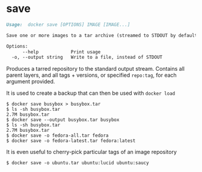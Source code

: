 <!--[metadata]>
+++
title = "save"
description = "The save command description and usage"
keywords = ["tarred, repository, backup"]
[menu.main]
parent = "smn_cli"
+++
<![end-metadata]-->

# save

```markdown
Usage:  docker save [OPTIONS] IMAGE [IMAGE...]

Save one or more images to a tar archive (streamed to STDOUT by default)

Options:
      --help            Print usage
  -o, --output string   Write to a file, instead of STDOUT
```

Produces a tarred repository to the standard output stream.
Contains all parent layers, and all tags + versions, or specified `repo:tag`, for
each argument provided.

It is used to create a backup that can then be used with `docker load`

    $ docker save busybox > busybox.tar
    $ ls -sh busybox.tar
    2.7M busybox.tar
    $ docker save --output busybox.tar busybox
    $ ls -sh busybox.tar
    2.7M busybox.tar
    $ docker save -o fedora-all.tar fedora
    $ docker save -o fedora-latest.tar fedora:latest

It is even useful to cherry-pick particular tags of an image repository

    $ docker save -o ubuntu.tar ubuntu:lucid ubuntu:saucy
